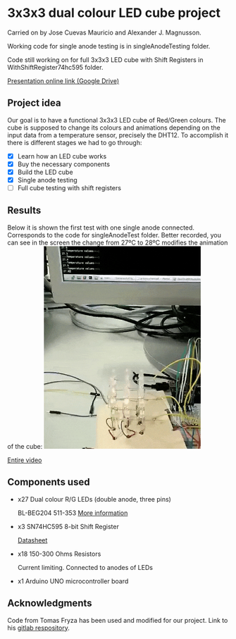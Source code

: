 # 3x3x3 dual colour LED cube project

Carried on by Jose Cuevas Mauricio and Alexander J. Magnusson.

Working code for single anode testing is in singleAnodeTesting folder.

Code still working on for full 3x3x3 LED cube with Shift Registers in WithShiftRegister74hc595 folder.

[Presentation online link (Google Drive)](https://docs.google.com/presentation/d/18E_V4hHT8dRD3xT8ohnPbt7g9iQilgO-eGOgdoE3oGU/edit?usp=sharing)

## Project idea

Our goal is to have a functional 3x3x3 LED cube of Red/Green colours. The cube is supposed to change its colours and animations depending on the input data from a temperature sensor, precisely the DHT12.
To accomplish it there is different stages we had to go through:

- [x] Learn how an LED cube works               
- [x] Buy the necessary components              
- [x] Build the LED cube                        
- [x] Single anode testing                      
- [ ] Full cube testing with shift registers

## Results

Below it is shown the first test with one single anode connected. Corresponds to the code for singleAnodeTest folder.
Better recorded, you can see in the screen the change from 27ºC to 28ºC modifies the animation of the cube:
![](MuestraSingleAnode2.gif)

[Entire video](https://youtu.be/NmyFaFDhJ60)


## Components used

- x27 Dual colour R/G LEDs (double anode, three pins)

  BL-BEG204 511-353 [More information](https://www.gme.cz/led-5mm-rg-cc-45-45-50-led-beg204)
 
- x3 SN74HC595 8-bit Shift Register

  [Datasheet](http://www.ti.com/general/docs/lit/getliterature.tsp?genericPartNumber=sn74hc595&fileType=pdf)
  
- x18 150-300 Ohms Resistors

  Current limiting. Connected to anodes of LEDs
  
- x1 Arduino UNO microcontroller board

## Acknowledgments

Code from Tomas Fryza has been used and modified for our project. Link to his [gitlab respository](https://gitlab.com/tomas.fryza/avr-examples). 

